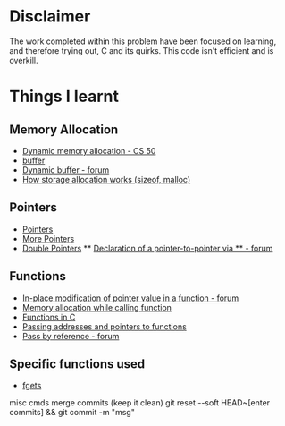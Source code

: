 # Disclaimer

The work completed within this problem have been focused on learning, and therefore trying out, C and its quirks. This code isn't efficient and is overkill.

# Things I learnt

## Memory Allocation
* [Dynamic memory allocation - CS 50](https://www.youtube.com/watch?v=xa4ugmMDhiE)
* [buffer](https://www.educative.io/answers/what-is-a-buffer-in-c)
* [Dynamic buffer - forum](https://cboard.cprogramming.com/c-programming/80403-read-text-file-lines-variable-length.html)
* [How storage allocation works (sizeof, malloc)](https://webhome.phy.duke.edu/~rgb/General/c_book/c_book/chapter5/sizeof_and_malloc.html)

## Pointers
* [Pointers](https://www.tutorialspoint.com/cprogramming/c_pointers.htm)
* [More Pointers](https://www.w3schools.com/c/c_pointers.php)
* [Double Pointers](https://www.geeksforgeeks.org/c-pointer-to-pointer-double-pointer/)
** [Declaration of a pointer-to-pointer via ** - forum](https://www.quora.com/What-do-the-two-asterisks-signify-in-C++-when-passing-int-**array)

## Functions
* [In-place modification of pointer value in a function - forum](https://stackoverflow.com/questions/35609109/modify-pointer-value-in-a-function)
* [Memory allocation while calling function](https://softwareengineering.stackexchange.com/questions/318699/memory-allocation-in-c-while-calling-function)
* [Functions in C](https://users.cs.utah.edu/~germain/PPS/Topics/C_Language/c_functions.html)
* [Passing addresses and pointers to functions](https://www.programiz.com/c-programming/c-pointer-functions)
* [Pass by reference - forum](https://cboard.cprogramming.com/c-programming/176331-pass-reference-character-pointer-c.html)

## Specific functions used
* [fgets](https://www.tutorialspoint.com/c_standard_library/c_function_fgets.htm)


misc cmds
merge commits (keep it clean) git reset --soft HEAD~[enter commits] && git commit -m "msg"